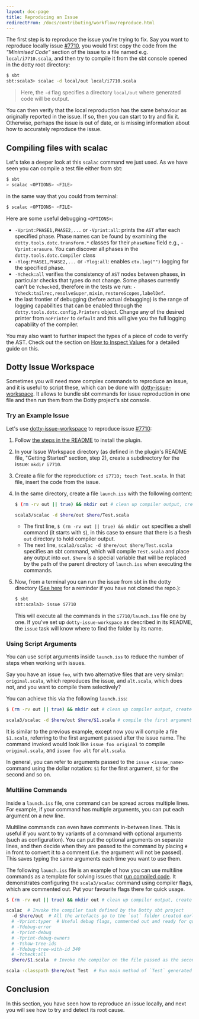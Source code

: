 ```yaml
---
layout: doc-page
title: Reproducing an Issue
redirectFrom: /docs/contributing/workflow/reproduce.html
---
```


The first step is to reproduce the issue you're trying to fix. Say you want to
reproduce locally issue [#7710], you would first copy the code from the
*"Minimised Code"* section of the issue to a file named e.g.
`local/i7710.scala`, and then try to compile it from the sbt console opened in
the dotty root directory:

```bash
$ sbt
sbt:scala3> scalac -d local/out local/i7710.scala
```
> Here, the `-d` flag specifies a directory `local/out` where generated code will be output.

You can then verify that the local reproduction has the same behaviour as
originally reported in the issue. If so, then you can start to try and fix it.
Otherwise, perhaps the issue is out of date, or is missing information about how
to accurately reproduce the issue.

## Compiling files with scalac

Let's take a deeper look at this `scalac` command we just used. As we have seen
you can compile a test file either from sbt:

```bash
$ sbt
> scalac <OPTIONS> <FILE>
```

in the same way that you could from terminal:

```bash
$ scalac <OPTIONS> <FILE>
```

Here are some useful debugging `<OPTIONS>`:

* `-Vprint:PHASE1,PHASE2,...` or `-Vprint:all`: prints the `AST` after each
  specified phase. Phase names can be found by examining the
  `dotty.tools.dotc.transform.*` classes for their `phaseName` field e.g., `-Vprint:erasure`.
  You can discover all phases in the `dotty.tools.dotc.Compiler` class
* `-Ylog:PHASE1,PHASE2,...` or `-Ylog:all`: enables `ctx.log("")` logging for
  the specified phase.
* `-Ycheck:all` verifies the consistency of `AST` nodes between phases, in
  particular checks that types do not change. Some phases currently can't be
  `Ycheck`ed, therefore in the tests we run:
  `-Ycheck:tailrec,resolveSuper,mixin,restoreScopes,labelDef`.
* the last frontier of debugging (before actual debugging) is the range of logging capabilities that
can be enabled through the `dotty.tools.dotc.config.Printers` object. Change any of the desired printer from `noPrinter` to
`default` and this will give you the full logging capability of the compiler.

You may also want to further inspect the types of a piece of code to verify the
AST. Check out the section on [How to Inspect
Values](../debugging/inspection.md) for a detailed guide on this.

## Dotty Issue Workspace

Sometimes you will need more complex commands to reproduce an issue, and it is useful to script these, which
can be done with [dotty-issue-workspace]. It allows to bundle sbt commands for issue reproduction in one
file and then run them from the Dotty project's sbt console.

### Try an Example Issue

Let's use [dotty-issue-workspace] to reproduce issue [#7710]:
1.  Follow [the steps in the README][workspace-readme] to install the plugin.
2.  In your Issue Workspace directory (as defined in the plugin's README file,
    "Getting Started" section, step 2), create a subdirectory for the
    issue: `mkdir i7710`.
3.  Create a file for the reproduction: `cd i7710; touch Test.scala`. In that file,
    insert the code from the issue.
4.  In the same directory, create a file `launch.iss` with the following content:
    ```bash
    $ (rm -rv out || true) && mkdir out # clean up compiler output, create `out` dir.

    scala3/scalac -d $here/out $here/Test.scala
    ```

    - The first line, `$ (rm -rv out || true) && mkdir out` specifies a shell command
      (it starts with `$`), in this case to ensure that there is a fresh `out`
      directory to hold compiler output.
    - The next line, `scala3/scalac -d $here/out $here/Test.scala` specifies an sbt
      command, which will compile `Test.scala` and place any output into `out`.
      `$here` is a special variable that will be replaced by the path of the parent
      directory of `launch.iss` when executing the commands.
5.  Now, from a terminal you can run the issue from sbt in the dotty directory
    ([See here](../getting-started.md#compiling-and-running) for a reminder if you have not cloned the repo.):
    ```bash
    $ sbt
    sbt:scala3> issue i7710
    ```
    This will execute all the commands in the `i7710/launch.iss` file one by one.
    If you've set up `dotty-issue-workspace` as described in its README,
    the `issue` task will know where to find the folder by its name.

### Using Script Arguments

You can use script arguments inside `launch.iss` to reduce the number of steps when
working with issues.

Say you have an issue `foo`, with two alternative files that are very similar:
`original.scala`, which reproduces the issue, and `alt.scala`, which does not,
and you want to compile them selectively?

You can achieve this via the following `launch.iss`:

```bash
$ (rm -rv out || true) && mkdir out # clean up compiler output, create `out` dir.

scala3/scalac -d $here/out $here/$1.scala # compile the first argument following `issue foo <arg>`
```

It is similar to the previous example, except now you will compile a file `$1.scala`, referring
to the first argument passed after the issue name. The command invoked would look like
`issue foo original` to compile `original.scala`, and `issue foo alt` for `alt.scala`.

In general, you can refer to arguments passed to the `issue <issue_name>` command using
the dollar notation: `$1` for the first argument, `$2` for the second and so on.

### Multiline Commands

Inside a `launch.iss` file, one command can be spread across multiple lines. For example,
if your command has multiple arguments, you can put each argument on a new line.

Multiline commands can even have comments in-between lines. This is useful
if you want to try variants of a command with optional arguments (such as configuration).
You can put the optional arguments on separate lines, and then decide when they are passed to
the command by placing `#` in front to convert it to a comment (i.e. the argument will
not be passed). This saves typing the same arguments each time you want to use them.

The following `launch.iss` file is an example of how you can use multiline
commands as a template for solving issues that [run compiled
code](../testing.md#checking-program-output). It demonstrates configuring
the `scala3/scalac` command using compiler flags, which are commented out. Put
your favourite flags there for quick usage.

```bash
$ (rm -rv out || true) && mkdir out # clean up compiler output, create `out` dir.

scalac  # Invoke the compiler task defined by the Dotty sbt project
  -d $here/out  # All the artefacts go to the `out` folder created earlier
  # -Vprint:typer  # Useful debug flags, commented out and ready for quick usage. Should you need one, you can quickly access it by uncommenting it.
  # -Ydebug-error
  # -Yprint-debug
  # -Yprint-debug-owners
  # -Yshow-tree-ids
  # -Ydebug-tree-with-id 340
  # -Ycheck:all
  $here/$1.scala  # Invoke the compiler on the file passed as the second argument to the `issue` command. E.g. `issue foo Hello` will compile `Hello.scala` assuming the issue folder name is `foo`.

scala -classpath $here/out Test  # Run main method of `Test` generated by the compiler run.
```

## Conclusion

In this section, you have seen how to reproduce an issue locally, and next you will see
how to try and detect its root cause.

[lampepfl/dotty]: https://github.com/scala/scala3/issues
[#7710]: https://github.com/scala/scala3/issues/7710
[dotty-issue-workspace]: https://github.com/anatoliykmetyuk/dotty-issue-workspace
[workspace-readme]: https://github.com/anatoliykmetyuk/dotty-issue-workspace#getting-started
